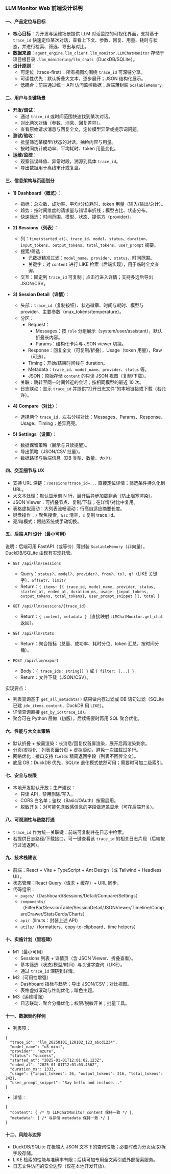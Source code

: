 ### LLM Monitor Web 前端设计说明

#### 一、产品定位与目标
- **核心目标**：为开发与运维场景提供 LLM 对话监控的可视化界面，支持基于 `trace_id` 快速定位某次对话，查看上下文、参数、回复、用量、耗时与状态，并进行检索、筛选、导出与对比。
- **数据来源**：`agent_engine.llm_client.llm_monitor.LLMChatMonitor` 存储于项目根目录 `.llm_monitoring/llm_chats`（DuckDB/SQLite）。
- **设计原则**：
  - 可定位（trace-first）：所有视图均围绕 `trace_id` 可深链分享。
  - 可读性优先：默认折叠大文本，逐步展开；JSON 结构化展示。
  - 低耦合：前端通过统一 API 访问监控数据；后端薄封装 `ScalableMemory`。

#### 二、用户与关键场景
- **开发/调试**：
  - 通过 `trace_id` 或时间范围快速找到某次对话。
  - 对比两次对话（参数、消息、回复差异）。
  - 查看原始请求消息与回复全文，定位模型异常或提示词问题。
- **测试/验收**：
  - 批量筛选某模型/状态的对话，抽检内容与用量。
  - 按时间统计成功率、平均耗时、token 用量变化。
- **运维/监控**：
  - 观察错误峰值、异常时段，溯源到具体 `trace_id`。
  - 导出数据用于离线审计或复盘。

#### 三、信息架构与页面划分
- **1) Dashboard（概览）**：
  - 指标：总次数、成功率、平均/分位耗时、token 用量（输入/输出/总计）。
  - 趋势：按时间维度的请求量与错误率折线；模型占比、状态分布。
  - 快速筛选：时间范围、模型、状态、提供方（provider）。

- **2) Sessions（列表）**：
  - 列：`time(started_at)`、`trace_id`、`model`、`status`、`duration`、`input_tokens`、`output_tokens`、`total_tokens`、`user_prompt` 摘要。
  - 搜索/筛选：
    - 元数据精准过滤：`model_name`、`provider`、`status`、时间范围。
    - 关键字：对 `content` 进行 LIKE 检索（后端实现），用于临时全文查询。
  - 交互：固定列 `trace_id` 可复制；点击行进入详情；支持多选后导出 JSON/CSV。

- **3) Session Detail（详情）**：
  - 头部：`trace_id`（复制按钮）、状态徽章、时间与耗时、模型与 provider、主要参数（max_tokens/temperature）。
  - 分区：
    - Request：
      - Messages：按 `role` 分组展示（system/user/assistant），默认折叠长内容。
      - Params：结构化卡片与 JSON viewer 切换。
    - Response：回复全文（可复制/折叠），Usage（token 用量），Raw（可选）。
    - Timing：开始/结束时间线与 duration。
    - Metadata：`trace_id`、`model_name`、`provider`、`status` 等。
    - JSON：原始存储 `content` 的只读 JSON 视图（复制/下载）。
  - 关联：跳转至同一时间邻近的会话；按相同模型的最近 10 次。
  - 日志联动：显示 `trace_id` 并提供“打开日志文件”的本地链接或下载（若允许）。

- **4) Compare（对比）**：
  - 选择两个 `trace_id`，左右分栏对比：Messages、Params、Response、Usage、Timing；差异高亮。

- **5) Settings（设置）**：
  - 数据保留策略（展示与只读提醒）。
  - 导出策略（JSON/CSV 批量）。
  - 数据路径与后端信息（DB 类型、数量、大小）。

#### 四、交互细节与 UX
- 支持 URL 深链：`/sessions?trace_id=...` 直接定位详情；筛选条件持久化到 URL。
- 大文本处理：默认显示前 N 行，展开后异步加载剩余（防止阻塞渲染）。
- JSON Viewer：可折叠节点、复制/下载；在详情/对比中复用。
- 表格虚拟滚动：大列表流畅滚动；行高自适应摘要长度。
- 键盘操作：`/` 聚焦搜索，`Esc` 清空，`c` 复制 trace_id。
- 亮/暗模式：跟随系统或手动切换。

#### 五、后端 API 设计（最小可用）
说明：后端可用 FastAPI（或等价）薄封装 `ScalableMemory`（非向量）。DuckDB/SQLite 由现有实现托管。

- `GET /api/llm/sessions`
  - Query：`status?`、`model?`、`provider?`、`from?`、`to?`、`q?`（LIKE 关键字）、`offset?`、`limit?`
  - Return：`{ items: [{ trace_id, model_name, provider, status, started_at, ended_at, duration_ms, usage: {input_tokens, output_tokens, total_tokens}, user_prompt_snippet }], total }`

- `GET /api/llm/sessions/{trace_id}`
  - Return：`{ content, metadata }`（直接映射 `LLMChatMonitor.get_chat` 返回）。

- `GET /api/llm/stats`
  - Return：聚合指标（总量、成功率、耗时分位、token 汇总，按时间分桶）。

- `POST /api/llm/export`
  - Body：`{ trace_ids: string[] }` 或 `{ filter: {...} }`
  - Return：文件下载（JSON/CSV）。

实现要点：
- 列表查询基于 `get_all_metadata()` 结果做内存过滤或 DB 语句过滤（SQLite 已建 `idx_items_content`，DuckDB 用 `LIKE`）。
- 详情查询直接 `get_by_id(trace_id)`。
- 聚合可在 Python 层做（初版），后续需要时再用 SQL 聚合优化。

#### 六、性能与大文本策略
- 默认折叠 + 按需渲染：长消息/回复仅首屏渲染，展开后再渲染剩余。
- 分页/虚拟化：列表页面分页 + 虚拟滚动，避免一次加载过多行。
- 网络优化：接口支持 `fields` 精简返回字段（列表不回传全文）。
- 底层 DB：DuckDB 优先，SQLite 退化模式依然可用；需要时可加二级索引。

#### 七、安全与权限
- 本地开发默认开放；生产建议：
  - 只读 API，禁用删除/写入。
  - CORS 白名单；鉴权（Basic/OAuth）按需启用。
  - 脱敏开关：对可能包含敏感信息的字段做遮盖显示（可在后端开关）。

#### 八、可观测性与链路打通
- `trace_id` 作为统一关联键：前端可复制并在日志中检索。
- 若提供日志路径/下载接口，可一键查看该 `trace_id` 的相关日志片段（后端按行过滤返回）。

#### 九、技术栈建议
- 前端：React + Vite + TypeScript + Ant Design（或 Tailwind + Headless UI）。
- 状态管理：React Query（请求 + 缓存）+ URL 同步。
- 代码组织：
  - `pages/`（Dashboard/Sessions/Detail/Compare/Settings）
  - `components/`（FilterBar/SessionTable/SessionDetail/JSONViewer/Timeline/CompareDrawer/StatsCards/Charts）
  - `api/`（llm.ts：封装上述 API）
  - `utils/`（formatters、copy-to-clipboard、time helpers）

#### 十、实施计划（里程碑）
- M1（最小可用）
  - Sessions 列表 + 详情页（含 JSON Viewer、折叠查看）。
  - 基本筛选（状态/模型/时间）与关键字查询（LIKE）。
  - 通过 `trace_id` 深链到详情。
- M2（可用性增强）
  - Dashboard 指标与趋势；导出 JSON/CSV；对比视图。
  - 表格虚拟滚动与性能优化；暗色主题。
- M3（运维增强）
  - 日志联动、聚合分桶优化；权限/脱敏开关；批量工具。

#### 十一、数据契约样例
- 列表项：
```
{
  "trace_id": "llm_20250101_120102_123_abcd1234",
  "model_name": "o3-mini",
  "provider": "azure",
  "status": "success",
  "started_at": "2025-01-01T12:01:02.123Z",
  "ended_at": "2025-01-01T12:01:03.456Z",
  "duration_ms": 1333,
  "usage": {"input_tokens": 26, "output_tokens": 216, "total_tokens": 242},
  "user_prompt_snippet": "Say hello and include..."
}
```

- 详情：
```
{
  "content": { /* 与 LLMChatMonitor content 保持一致 */ },
  "metadata": { /* 与存储 metadata 保持一致 */ }
}
```

#### 十二、风险与边界
- DuckDB/SQLite 在极端大 JSON 文本下的查询性能；必要时改为分页读取/拆字段存储。
- LIKE 检索的性能与准确率有限；后续可加专用全文索引或外部搜索服务。
- 日志文件访问的安全边界（仅在本地开发开放）。


